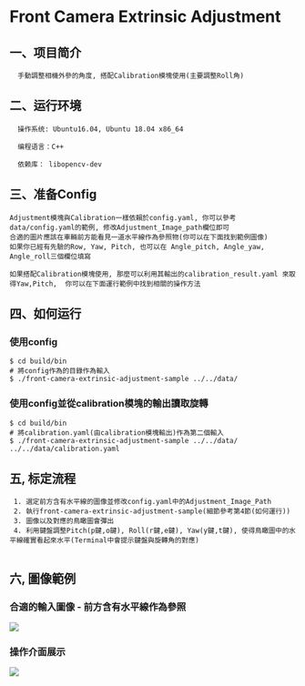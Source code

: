 # Front Camera Extrinsic Adjustment

## 一、项目简介
```
  手動調整相機外參的角度, 搭配Calibration模塊使用(主要調整Roll角)
```
## 二、运行环境
```
  操作系统: Ubuntu16.04, Ubuntu 18.04 x86_64
 
  编程语言：C++
 
  依赖库： libopencv-dev
```
## 三、准备Config
```
Adjustment模塊與Calibration一樣依賴於config.yaml, 你可以參考data/config.yaml的範例, 修改Adjustment_Image_path欄位即可  
合適的圖片應該在車輛前方能看見一道水平線作為參照物(你可以在下面找到範例圖像)
如果你已經有先驗的Row, Yaw, Pitch, 也可以在 Angle_pitch, Angle_yaw, Angle_roll三個欄位填寫  

如果搭配Calibration模塊使用, 那麼可以利用其輸出的calibration_result.yaml 來取得Yaw,Pitch,  你可以在下面運行範例中找到相關的操作方法
```

## 四、如何运行

### 使用config
```
$ cd build/bin
# 將config作為的目錄作為輸入
$ ./front-camera-extrinsic-adjustment-sample ../../data/
```

### 使用config並從calibration模塊的輸出讀取旋轉

```
$ cd build/bin
# 將calibration.yaml(由calibration模塊輸出)作為第二個輸入
$ ./front-camera-extrinsic-adjustment-sample ../../data/ ../../data/calibration.yaml
```

## 五, 标定流程
```
 1. 選定前方含有水平線的圖像並修改config.yaml中的Adjustment_Image_Path
 2. 執行front-camera-extrinsic-adjustment-sample(細節參考第4節(如何運行))
 3. 圖像以及對應的鳥瞰圖會彈出
 4. 利用鍵盤調整Pitch(p鍵,o鍵), Roll(r鍵,e鍵), Yaw(y鍵,t鍵), 使得鳥瞰圖中的水平線確實看起來水平(Terminal中會提示鍵盤與旋轉角的對應)
  
```
## 六, 圖像範例

### 合適的輸入圖像 - 前方含有水平線作為參照
![](../data/mkz_0231/frame_vc1_6280.jpg)

### 操作介面展示
![](./images/adjustment_interface.png)


